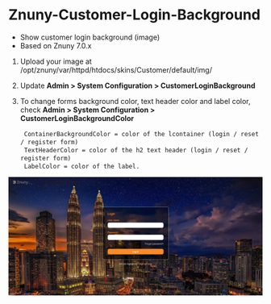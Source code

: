 # Znuny-Customer-Login-Background
- Show customer login background (image)
- Based on Znuny 7.0.x
 
1. Upload your image at /opt/znuny/var/httpd/htdocs/skins/Customer/default/img/
2. Update **Admin > System Configuration > CustomerLoginBackground**
3. To change forms background color, text header color and label color, check **Admin > System Configuration > CustomerLoginBackgroundColor**  
	
		ContainerBackgroundColor = color of the lcontainer (login / reset / register form)
		TextHeaderColor = color of the h2 text header (login / reset / register form)
		LabelColor = color of the label.

![customer-login-bg](doc/en/images/customer-login-bg.png)
